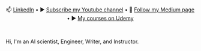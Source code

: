 
<!--
**tanquangduong/tanquangduong** is a ✨ _special_ ✨ repository because its `README.md` (this file) appears on your GitHub profile
-->

<div align="center">
  <p align="center">
    📫 <a href="https://www.linkedin.com/in/tanquangduong/">LinkedIn</a> •
    ▶️ <a href="https://www.youtube.com/@quangduong-ai">Subscribe my Youtube channel</a> 
    •
    📝 <a href="https://medium.com/@tanquangduong">Follow my Medium page</a> 
    •
    ▶️ <a href="https://www.udemy.com/user/tan-quang-duong/">My courses on Udemy</a> 
  </p>
</div>
<br/>

Hi, I'm an AI scientist, Engineer, Writer, and Instructor.

